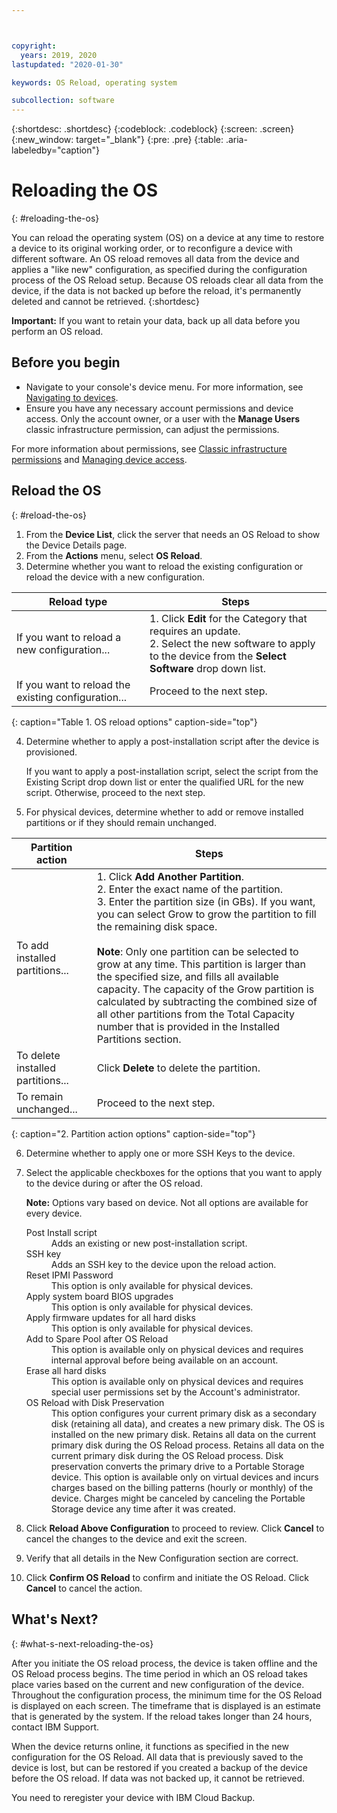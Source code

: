 ```yaml
---



copyright:
  years: 2019, 2020
lastupdated: "2020-01-30"

keywords: OS Reload, operating system

subcollection: software
---
```


{:shortdesc: .shortdesc}
{:codeblock: .codeblock}
{:screen: .screen}
{:new_window: target="_blank"}
{:pre: .pre}
{:table: .aria-labeledby="caption"}

#  Reloading the OS
{: #reloading-the-os}

You can reload the operating system (OS) on a device at any time to restore a device to its original working order, or to reconfigure a device with different software. An OS reload removes all data from the device and applies a "like new" configuration, as specified during the configuration process of the OS Reload setup. Because OS reloads clear all data from the device, if the data is not backed up before the reload, it's permanently deleted and cannot be retrieved.
{:shortdesc}

**Important:** If you want to retain your data, back up all data before you perform an OS reload.

## Before you begin
* Navigate to your console's device menu. For more information, see [Navigating to devices](/docs/bare-metal?topic=virtual-servers-navigating-devices).
* Ensure you have any necessary account permissions and device access. Only the account owner, or a user with the **Manage Users** classic infrastructure permission, can adjust the permissions.

For more information about permissions, see [Classic infrastructure permissions](/docs/iam?topic=iam-infrapermission#infrapermission) and [Managing device access](/docs/virtual-servers?topic=virtual-servers-managing-device-access).

## Reload the OS
{: #reload-the-os}

1. From the **Device List**, click the server that needs an OS Reload to show the Device Details page.
2. From the **Actions** menu, select **OS Reload**.
3. Determine whether you want to reload the existing configuration or reload the device with a new configuration.

| Reload type | Steps |
|-------------|-------|
| If you want to reload a new configuration... | 1. Click <b>Edit</b> for the Category that requires an update.<br>2. Select the new software to apply to the device from the **Select Software** drop down list. |  
| If you want to reload the existing configuration... | Proceed to the next step. |
{: caption="Table 1. OS reload options" caption-side="top"}

4. Determine whether to apply a post-installation script after the device is provisioned.

   If you want to apply a post-installation script, select the script from the Existing Script drop down list or enter the qualified URL for the new script.  Otherwise, proceed to the next step.

5. For physical devices, determine whether to add or remove installed partitions or if they should remain unchanged.

| Partition action | Steps |
|------------------|-------|
| To add installed partitions... | 1. Click **Add Another Partition**.<br> 2. Enter the exact name of the partition.<br> 3. Enter the partition size (in GBs). If you want, you can select Grow to grow the partition to fill the remaining disk space.<br><br> **Note**: Only one partition can be selected to grow at any time. This partition is larger than the specified size, and fills all available capacity. The capacity of the Grow partition is calculated by subtracting the combined size of all other partitions from the Total Capacity number that is provided in the Installed Partitions section. |
| To delete installed partitions... | Click **Delete** to delete the partition. |
| To remain unchanged... | Proceed to the next step. |
{: caption="2. Partition action options" caption-side="top"}

6. Determine whether to apply one or more SSH Keys to the device.

7. Select the applicable checkboxes for the options that you want to apply to the device during or after the OS reload.

   **Note:** Options vary based on device. Not all options are available for every device.
      <dl>
   <dt>Post Install script</dt>
   <dd>Adds an existing or new post-installation script.</dd>
   <dt>SSH key</dt>
   <dd>Adds an SSH key to the device upon the reload action. </dd>
   <dt>Reset IPMI Password</dt>
   <dd> This option is only available for physical devices. </dd>
   <dt>Apply system board BIOS upgrades</dt>
   <dd>This option is only available for physical devices. </dd>
   <dt>Apply firmware updates for all hard disks</dt>
   <dd>This option is only available for physical devices.</dd>
   <dt>Add to Spare Pool after OS Reload</dt>
   <dd>This option is available only on physical devices and requires internal approval before being available on an account.</dd>
   <dt>Erase all hard disks</dt>
   <dd> This option is available only on physical devices and requires special user permissions set by the Account's administrator.</dd>
   <dt>OS Reload with Disk Preservation</dt>
   <dd>This option configures your current primary disk as a secondary disk (retaining all data), and creates a new primary disk. The OS is installed on the new primary disk. Retains all data on the current primary disk during the OS Reload process. Retains all data on the current primary disk during the OS Reload process. Disk preservation converts the primary drive to a Portable Storage device. This option is available only on virtual devices and incurs charges based on the billing patterns (hourly or monthly) of the device. Charges might be canceled by canceling the Portable Storage device any time after it was created.</dd>
   </dl>

8. Click **Reload Above Configuration** to proceed to review. Click **Cancel** to cancel the changes to the device and exit the screen.

9. Verify that all details in the New Configuration section are correct.  

10. Click **Confirm OS Reload** to confirm and initiate the OS Reload. Click **Cancel** to cancel the action.

## What's Next?
{: #what-s-next-reloading-the-os}

After you initiate the OS reload process, the device is taken offline and the OS Reload process begins.
The time period in which an OS reload takes place varies based on the current and new configuration of the device.
Throughout the configuration process, the minimum time for the OS Reload is displayed on each screen.
The timeframe that is displayed is an estimate that is generated by the system. If the reload takes longer than 24 hours, contact IBM Support.

When the device returns online, it functions as specified in the new configuration for the OS Reload. All data that is previously saved to the device is lost, but can be restored if you created a backup of the device before the OS reload. If data was not backed up, it cannot be retrieved.

You need to reregister your device with IBM Cloud Backup.
